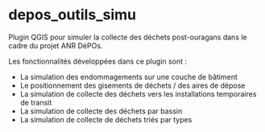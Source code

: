 # depos_outils_simu
Plugin QGIS pour simuler la collecte des déchets post-ouragans dans le cadre du projet ANR DéPOs.

Les fonctionnalités développées dans ce plugin sont :
- La simulation des endommagements sur une couche de bâtiment
- Le positionnement des gisements de déchets / des aires de dépose
- La simulation de collecte des déchets vers les installations temporaires de transit
- La simulation de collecte des déchets par bassin
- La simulation de collecte de déchets triés par types
